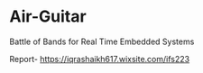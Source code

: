 # Air-Guitar
Battle of Bands for Real Time Embedded Systems

Report- https://iqrashaikh617.wixsite.com/ifs223
